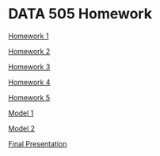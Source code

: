 # DATA 505 Homework
<a href="https://mikekimmell.github.io/wine_of_pnw.html">Homework 1</a>

<a href="https://mikekimmell.github.io/wine_features.html">Homework 2</a>

<a href="https://mikekimmell.github.io/knn.html">Homework 3</a>

<a href="https://mikekimmell.github.io/cond.html">Homework 4</a>

<a href="https://mikekimmell.github.io/classify.html">Homework 5</a>

<a href="https://mikekimmell.github.io/model1.html">Model 1</a>

<a href="https://mikekimmell.github.io/model2.html">Model 2</a>

<a href="https://mikekimmell.github.io/Final_Pres.html">Final Presentation</a>
